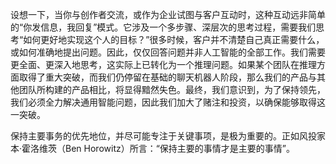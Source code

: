 设想一下，当你与创作者交流，或作为企业试图与客户互动时，这种互动远非简单的“你发信息，我回复”模式。它涉及一个多步骤、深层次的思考过程，需要我们思考“如何更好地实现这个人的目标？”很多时候，客户并不清楚自己真正需要什么，或如何准确地提出问题。因此，仅仅回答问题并非人工智能的全部工作。我们需要更全面、更深入地思考，这实际上已转化为一个推理问题。如果某个团队在推理方面取得了重大突破，而我们仍停留在基础的聊天机器人阶段，那么我们的产品与其他团队所构建的产品相比，将显得黯然失色。最终，我们意识到，为了保持领先，我们必须全力解决通用智能问题，因此我们加大了赌注和投资，以确保能够取得这一突破。

保持主要事务的优先地位，并尽可能专注于关键事项，是极为重要的。正如风投家本·霍洛维茨（Ben Horowitz）所言：“保持主要的事情才是主要的事情”。